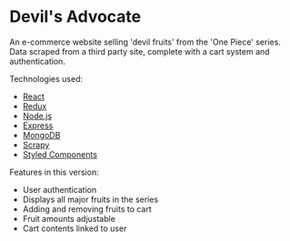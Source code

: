 # Devil's Advocate

An e-commerce website selling 'devil fruits' from the 'One Piece' series. Data scraped from a third party site, complete with a cart system and authentication.

Technologies used:

- [React](https://reactjs.org/)
- [Redux](https://redux.js.org/)
- [Node.js](https://nodejs.org/en/)
- [Express](https://expressjs.com/)
- [MongoDB](https://www.mongodb.com/)
- [Scrapy](https://scrapy.org/)
- [Styled Components](https://styled-components.com/)

Features in this version:

- User authentication
- Displays all major fruits in the series
- Adding and removing fruits to cart
- Fruit amounts adjustable
- Cart contents linked to user
